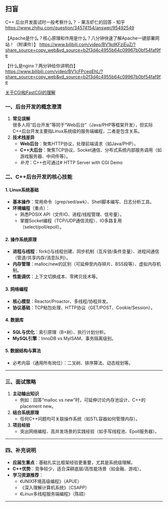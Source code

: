## 扫盲

C++ 后台开发面试时一般考察什么？ - 果冻虾仁的回答 - 知乎
https://www.zhihu.com/question/34574154/answer/95492549


【Apache是什么？核心原理和作用是什么？八分钟快速了解Apache一键部署网站！（附课件）】 https://www.bilibili.com/video/BV1kdKFziEuZ/?share_source=copy_web&vd_source=b2f3d4c4955b64c09967b0bf54faf9fe


【什么是nginx？两分钟给你讲明白】 https://www.bilibili.com/video/BV1cFPceqEhL/?share_source=copy_web&vd_source=b2f3d4c4955b64c09967b0bf54faf9fe

[关于CGI和FastCGI的理解 
](https://www.cnblogs.com/tssc/p/10255590.html)

### **一、后台开发的概念澄清**
1. **常见误解**  
   很多人将“后台开发”等同于“Web后台”（Java/PHP等框架开发），但实际C++后台开发主要指Linux系统级的服务端编程，二者是包含关系。
2. **技术栈差异**  
   - **Web后台**：聚焦HTTP协议，处理前端请求（如Java/PHP）。  
   - **C++大后台**：聚焦TCP协议、Socket通信、分布式系统内部服务调用（如游戏服务器、中间件等）。  
   - *补充*：C++也可通过# HTTP Server with CGI Demo



### **二、C++后台开发的核心技能**
#### **1. Linux系统基础**
- **基本操作**：常用命令（grep/sed/awk）、Shell脚本编写、日志分析工具。  
- **环境编程**（重点）：  
  - 熟悉POSIX API（文件IO、进程/线程管理、信号量）。  
  - 掌握Socket编程（TCP/UDP通信流程）、IO多路复用（select/poll/epoll）。  

#### **2. 操作系统原理**
- **进程与线程**：fork()与线程创建、同步机制（互斥锁/条件变量）、进程间通信（管道/共享内存/消息队列）。  
- **内存管理**：malloc/new的区别（可延伸至内存碎片、BSS段等）、虚拟内存机制。  
- **性能调优**：上下文切换成本、零拷贝技术等。

#### **3. 网络编程**
- **核心模型**：Reactor/Proactor、多线程/协程并发。  
- **协议基础**：TCP粘包处理、HTTP协议（GET/POST、Cookie/Session）。  

#### **4. 数据库**
- **SQL与优化**：索引原理（B+树）、执行计划分析。  
- **MySQL引擎**：InnoDB vs MyISAM、事务隔离级别。  

#### **5. 数据结构与算法**
- 必考内容（通用所有岗位）：二叉树、排序算法、动态规划等。  

---

### **三、面试策略**
1. **主动输出知识**  
   - 例如：回答“malloc vs new”时，可延伸讨论内存池设计、C++的placement new。  
2. **结合系统原理**  
   - 任何C++问题均可关联操作系统（如STL容器如何管理内存）。  
3. **项目经验**  
   - 突出网络编程、高并发场景的实践经验（如手写线程池、Epoll服务器）。  

---

### **四、补充说明**
- **应届生重点**：基础扎实比框架经验更重要，尤其是系统级理解。  
- **C++优势**：竞争较少，适合深耕底层/高性能场景（如金融、游戏）。  
- **学习资源推荐**：  
  - 《UNIX环境高级编程》（APUE）  
  - 《深入理解计算机系统》（CSAPP）  
  - 《Linux多线程服务端编程》（陈硕）  

--- 


